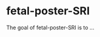 
# fetal-poster-SRI

<!-- badges: start -->
<!-- badges: end -->

The goal of fetal-poster-SRI is to ...

